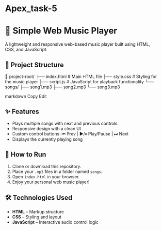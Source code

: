 # Apex_task-5
# 🎵 Simple Web Music Player

A lightweight and responsive web-based music player built using HTML, CSS, and JavaScript.

## 📁 Project Structure

📂 project-root/
├── index.html # Main HTML file
├── style.css # Styling for the music player
├── script.js # JavaScript for playback functionality
└── songs/
├── song1.mp3
├── song2.mp3
└── song3.mp3

markdown
Copy
Edit

## ✨ Features

- Plays multiple songs with next and previous controls
- Responsive design with a clean UI
- Custom control buttons: ⏮ Prev | ▶️/⏸ Play/Pause | ⏭ Next
- Displays the currently playing song

## 🚀 How to Run

1. Clone or download this repository.
2. Place your `.mp3` files in a folder named `songs`.
3. Open `index.html` in your browser.
4. Enjoy your personal web music player!

## 🛠 Technologies Used

- **HTML** – Markup structure
- **CSS** – Styling and layout
- **JavaScript** – Interactive audio control logic

